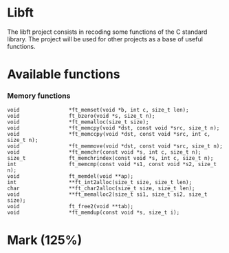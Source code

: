 # Libft
            
The libft project consists in recoding some functions of the C standard library. The project will be used for other projects as a base of useful functions.

# Available functions

### Memory functions 
```
void				*ft_memset(void *b, int c, size_t len);
void				ft_bzero(void *s, size_t n);
void				*ft_memalloc(size_t size);
void				*ft_memcpy(void *dst, const void *src, size_t n);
void				*ft_memccpy(void *dst, const void *src, int c, size_t n);
void				*ft_memmove(void *dst, const void *src, size_t n);
void				*ft_memchr(const void *s, int c, size_t n);
size_t				ft_memchrindex(const void *s, int c, size_t n);
int					ft_memcmp(const void *s1, const void *s2, size_t n);
void				ft_memdel(void **ap);
int					**ft_int2alloc(size_t size, size_t len);
char				**ft_char2alloc(size_t size, size_t len);
void				**ft_memalloc2(size_t si1, size_t si2, size_t size);
void				ft_free2(void **tab);
void				*ft_memdup(const void *s, size_t i);
```


# Mark (125%)

